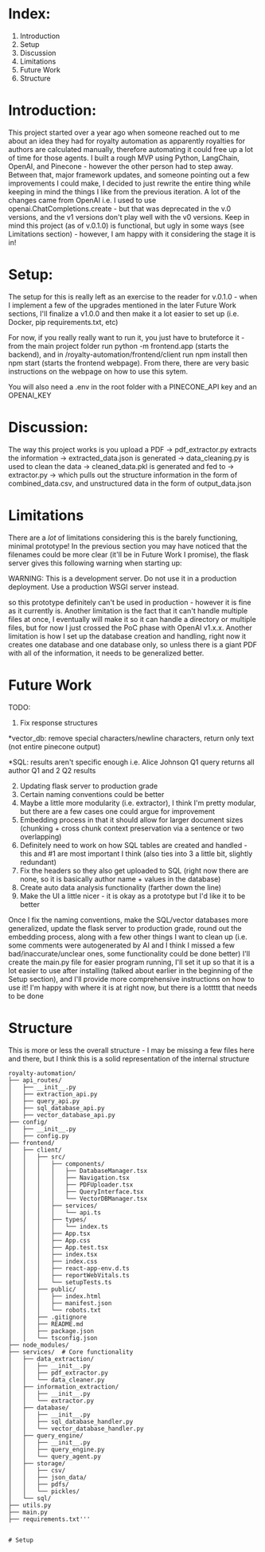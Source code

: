 # Index:

1. Introduction
2. Setup
3. Discussion
4. Limitations
5. Future Work
6. Structure

# Introduction:

This project started over a year ago when someone reached out to me about an idea they had for royalty automation as apparently royalties for authors are calculated manually, therefore automating it could free up a lot of time for those agents. I built a rough MVP using Python, LangChain, OpenAI, and Pinecone - however the other person had to step away. Between that, major framework updates, and someone pointing out a few improvements I could make, I decided to just rewrite the entire thing while keeping in mind the things I like from the previous iteration. A lot of the changes came from OpenAI i.e. I used to use openai.ChatCompletions.create - but that was deprecated in the v.0 versions, and the v1 versions don't play well with the v0 versions. Keep in mind this project (as of v.0.1.0) is functional, but ugly in some ways (see Limitations section) - however, I am happy with it considering the stage it is in!

# Setup:

The setup for this is really left as an exercise to the reader for v.0.1.0 - when I implement a few of the upgrades mentioned in the later Future Work sections, I'll finalize a v1.0.0 and then make it a lot easier to set up (i.e. Docker, pip requirements.txt, etc)

For now, if you really really want to run it, you just have to bruteforce it - from the main project folder run python -m frontend.app (starts the backend), and in /royalty-automation/frontend/client run npm install then npm start (starts the frontend webpage). From there, there are very basic instructions on the webpage on how to use this sytem. 

You will also need a .env in the root folder with a PINECONE_API key and an OPENAI_KEY

# Discussion:

The way this project works is you upload a PDF -> pdf_extractor.py extracts the information -> extracted_data.json is generated -> data_cleaning.py is used to clean the data -> cleaned_data.pkl is generated and fed to -> extractor.py -> which pulls out the structure information in the form of combined_data.csv, and unstructured data in the form of output_data.json

# Limitations

There are a *lot* of limitations considering this is the barely functioning, minimal prototype! In the previous section you may have noticed that the filenames could be more clear (it'll be in Future Work I promise), the flask server gives this following warning when starting up: 

WARNING: This is a development server. Do not use it in a production deployment. Use a production WSGI server instead.

so this prototype definitely can't be used in production - however it is fine as it currently is. Another limitation is the fact that it can't handle multiple files at once, I eventually will make it so it can handle a directory or multiple files, but for now I just crossed the PoC phase with OpenAI v1.x.x. Another limitation is how I set up the database creation and handling, right now it creates one database and one database only, so unless there is a giant PDF with all of the information, it needs to be generalized better. 


# Future Work

TODO:
1. Fix response structures 

*vector_db: remove special characters/newline characters, return only text (not entire pinecone output)

*SQL: results aren't specific enough i.e. Alice Johnson Q1 query returns all author Q1 and 2 Q2 results 

2. Updating flask server to production grade
3. Certain naming conventions could be better
4. Maybe a little more modularity (i.e. extractor), I think I'm pretty modular, but there are a few cases one could argue for improvement
5. Embedding process in that it should allow for larger document sizes (chunking + cross chunk context preservation via a sentence or two overlapping)
6. Definitely need to work on how SQL tables are created and handled - this and #1 are most important I think (also ties into 3 a little bit, slightly redundant)
7. Fix the headers so they also get uploaded to SQL (right now there are none, so it is basically author name + values in the database)
8. Create auto data analysis functionality (farther down the line)
9. Make the UI a little nicer - it is okay as a prototype but I'd like it to be better

Once I fix the naming conventions, make the SQL/vector databases more generalized, update the flask server to production grade, round out the embedding process, along with a few other things I want to clean up (i.e. some comments were autogenerated by AI and I think I missed a few bad/inaccurate/unclear ones, some functionality could be done better) I'll create the main.py file for easier program running, I'll set it up so that it is a lot easier to use after installing (talked about earlier in the beginning of the Setup section), and I'll provide more comprehensive instructions on how to use it! I'm happy with where it is at right now, but there is a lottttt that needs to be done

# Structure

This is more or less the overall structure - I may be missing a few files here and there, but I think this is a solid representation of the internal structure

```plaintext
royalty-automation/
├── api_routes/
│   ├── __init__.py
│   ├── extraction_api.py
│   ├── query_api.py
│   ├── sql_database_api.py
│   ├── vector_database_api.py
├── config/
│   ├── __init__.py
│   ├── config.py
├── frontend/
│   ├── client/
│   │   ├── src/
│   │   │   ├── components/
│   │   │   │   ├── DatabaseManager.tsx
│   │   │   │   ├── Navigation.tsx
│   │   │   │   ├── PDFUploader.tsx
│   │   │   │   ├── QueryInterface.tsx
│   │   │   │   └── VectorDBManager.tsx
│   │   │   ├── services/
│   │   │   │   └── api.ts
│   │   │   ├── types/
│   │   │   │   └── index.ts
│   │   │   ├── App.tsx
│   │   │   ├── App.css
│   │   │   ├── App.test.tsx
│   │   │   ├── index.tsx
│   │   │   ├── index.css
│   │   │   ├── react-app-env.d.ts
│   │   │   ├── reportWebVitals.ts
│   │   │   └── setupTests.ts
│   │   ├── public/
│   │   │   ├── index.html
│   │   │   ├── manifest.json
│   │   │   └── robots.txt
│   │   ├── .gitignore
│   │   ├── README.md
│   │   ├── package.json
│   │   └── tsconfig.json
├── node_modules/
├── services/  # Core functionality
│   ├── data_extraction/
│   │   ├── __init__.py
│   │   ├── pdf_extractor.py
│   │   └── data_cleaner.py
│   ├── information_extraction/
│   │   ├── __init__.py
│   │   └── extractor.py
│   ├── database/
│   │   ├── __init__.py
│   │   ├── sql_database_handler.py
│   │   └── vector_database_handler.py
│   ├── query_engine/
│   │   ├── __init__.py
│   │   ├── query_engine.py
│   │   └── query_agent.py
│   ├── storage/
│   │   ├── csv/
│   │   ├── json_data/
│   │   ├── pdfs/
│   │   └── pickles/
│   └── sql/
├── utils.py
├── main.py
├── requirements.txt'''


# Setup 

